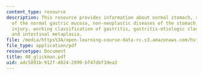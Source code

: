 ```yaml
---
content_type: resource
description: This resource provides information about normal stomach, structural units
  of the normal gastric mucosa, non-neoplastic diseases of the stomach, patterns of
  injury, working classification of gastritis, gastritis-etiologic classification,
  and intestinal metaplasia.
file: /media/https%3A/open-learning-course-data-rc.s3.amazonaws.com/hst-121-gastroenterology-fall-2005/adc5891b912fd0242999bf47dbf3dea3_08_glickman.pdf
file_type: application/pdf
resourcetype: Document
title: 08_glickman.pdf
uid: adc5891b-912f-d024-2999-bf47dbf3dea3
---
```

